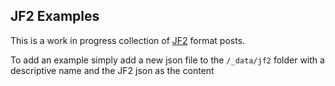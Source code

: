 ## JF2 Examples

This is a work in progress collection of [JF2](https://www.w3.org/TR/jf2/) format posts.

To add an example simply add a new json file to the `/_data/jf2` folder with a descriptive name and the JF2 json as the content
